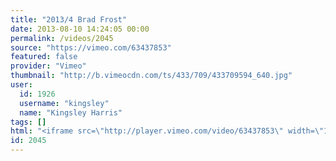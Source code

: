 ```yaml
---
title: "2013/4 Brad Frost"
date: 2013-08-10 14:24:05 00:00
permalink: /videos/2045
source: "https://vimeo.com/63437853"
featured: false
provider: "Vimeo"
thumbnail: "http://b.vimeocdn.com/ts/433/709/433709594_640.jpg"
user:
  id: 1926
  username: "kingsley"
  name: "Kingsley Harris"
tags: []
html: "<iframe src=\"http://player.vimeo.com/video/63437853\" width=\"1280\" height=\"720\" frameborder=\"0\" webkitAllowFullScreen mozallowfullscreen allowFullScreen></iframe>"
id: 2045
---
```


